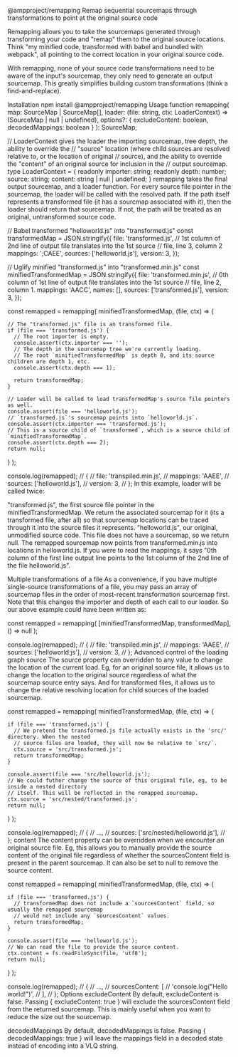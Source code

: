 @ampproject/remapping
Remap sequential sourcemaps through transformations to point at the original source code

Remapping allows you to take the sourcemaps generated through transforming your code and "remap" them to the original source locations. Think "my minified code, transformed with babel and bundled with webpack", all pointing to the correct location in your original source code.

With remapping, none of your source code transformations need to be aware of the input's sourcemap, they only need to generate an output sourcemap. This greatly simplifies building custom transformations (think a find-and-replace).

Installation
npm install @ampproject/remapping
Usage
function remapping(
  map: SourceMap | SourceMap[],
  loader: (file: string, ctx: LoaderContext) => (SourceMap | null | undefined),
  options?: { excludeContent: boolean, decodedMappings: boolean }
): SourceMap;

// LoaderContext gives the loader the importing sourcemap, tree depth, the ability to override the
// "source" location (where child sources are resolved relative to, or the location of original
// source), and the ability to override the "content" of an original source for inclusion in the
// output sourcemap.
type LoaderContext = {
 readonly importer: string;
 readonly depth: number;
 source: string;
 content: string | null | undefined;
}
remapping takes the final output sourcemap, and a loader function. For every source file pointer in the sourcemap, the loader will be called with the resolved path. If the path itself represents a transformed file (it has a sourcmap associated with it), then the loader should return that sourcemap. If not, the path will be treated as an original, untransformed source code.

// Babel transformed "helloworld.js" into "transformed.js"
const transformedMap = JSON.stringify({
  file: 'transformed.js',
  // 1st column of 2nd line of output file translates into the 1st source
  // file, line 3, column 2
  mappings: ';CAEE',
  sources: ['helloworld.js'],
  version: 3,
});

// Uglify minified "transformed.js" into "transformed.min.js"
const minifiedTransformedMap = JSON.stringify({
  file: 'transformed.min.js',
  // 0th column of 1st line of output file translates into the 1st source
  // file, line 2, column 1.
  mappings: 'AACC',
  names: [],
  sources: ['transformed.js'],
  version: 3,
});

const remapped = remapping(
  minifiedTransformedMap,
  (file, ctx) => {

    // The "transformed.js" file is an transformed file.
    if (file === 'transformed.js') {
      // The root importer is empty.
      console.assert(ctx.importer === '');
      // The depth in the sourcemap tree we're currently loading.
      // The root `minifiedTransformedMap` is depth 0, and its source children are depth 1, etc.
      console.assert(ctx.depth === 1);

      return transformedMap;
    }

    // Loader will be called to load transformedMap's source file pointers as well.
    console.assert(file === 'helloworld.js');
    // `transformed.js`'s sourcemap points into `helloworld.js`.
    console.assert(ctx.importer === 'transformed.js');
    // This is a source child of `transformed`, which is a source child of `minifiedTransformedMap`.
    console.assert(ctx.depth === 2);
    return null;
  }
);

console.log(remapped);
// {
//   file: 'transpiled.min.js',
//   mappings: 'AAEE',
//   sources: ['helloworld.js'],
//   version: 3,
// };
In this example, loader will be called twice:

"transformed.js", the first source file pointer in the minifiedTransformedMap. We return the associated sourcemap for it (its a transformed file, after all) so that sourcemap locations can be traced through it into the source files it represents.
"helloworld.js", our original, unmodified source code. This file does not have a sourcemap, so we return null.
The remapped sourcemap now points from transformed.min.js into locations in helloworld.js. If you were to read the mappings, it says "0th column of the first line output line points to the 1st column of the 2nd line of the file helloworld.js".

Multiple transformations of a file
As a convenience, if you have multiple single-source transformations of a file, you may pass an array of sourcemap files in the order of most-recent transformation sourcemap first. Note that this changes the importer and depth of each call to our loader. So our above example could have been written as:

const remapped = remapping(
  [minifiedTransformedMap, transformedMap],
  () => null
);

console.log(remapped);
// {
//   file: 'transpiled.min.js',
//   mappings: 'AAEE',
//   sources: ['helloworld.js'],
//   version: 3,
// };
Advanced control of the loading graph
source
The source property can overridden to any value to change the location of the current load. Eg, for an original source file, it allows us to change the location to the original source regardless of what the sourcemap source entry says. And for transformed files, it allows us to change the relative resolving location for child sources of the loaded sourcemap.

const remapped = remapping(
  minifiedTransformedMap,
  (file, ctx) => {

    if (file === 'transformed.js') {
      // We pretend the transformed.js file actually exists in the 'src/' directory. When the nested
      // source files are loaded, they will now be relative to `src/`.
      ctx.source = 'src/transformed.js';
      return transformedMap;
    }

    console.assert(file === 'src/helloworld.js');
    // We could futher change the source of this original file, eg, to be inside a nested directory
    // itself. This will be reflected in the remapped sourcemap.
    ctx.source = 'src/nested/transformed.js';
    return null;
  }
);

console.log(remapped);
// {
//   …,
//   sources: ['src/nested/helloworld.js'],
// };
content
The content property can be overridden when we encounter an original source file. Eg, this allows you to manually provide the source content of the original file regardless of whether the sourcesContent field is present in the parent sourcemap. It can also be set to null to remove the source content.

const remapped = remapping(
  minifiedTransformedMap,
  (file, ctx) => {

    if (file === 'transformed.js') {
      // transformedMap does not include a `sourcesContent` field, so usually the remapped sourcemap
      // would not include any `sourcesContent` values.
      return transformedMap;
    }

    console.assert(file === 'helloworld.js');
    // We can read the file to provide the source content.
    ctx.content = fs.readFileSync(file, 'utf8');
    return null;
  }
);

console.log(remapped);
// {
//   …,
//   sourcesContent: [
//     'console.log("Hello world!")',
//   ],
// };
Options
excludeContent
By default, excludeContent is false. Passing { excludeContent: true } will exclude the sourcesContent field from the returned sourcemap. This is mainly useful when you want to reduce the size out the sourcemap.

decodedMappings
By default, decodedMappings is false. Passing { decodedMappings: true } will leave the mappings field in a decoded state instead of encoding into a VLQ string.

